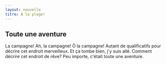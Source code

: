 ```yaml
---
layout: nouvelle
titre: À la plage!
---
```

## Toute une aventure

La campagne! Ah, la campagne! Ô la campagne! Autant de qualificatifs pour décrire cet endroit merveilleux. Et ça tombe bien, j'y suis allé. Comment décrire cet endroit de rêve? Peu importe, c'était toute une aventure.

